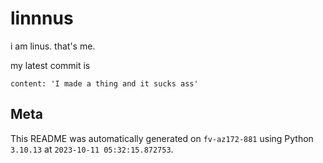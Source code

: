 # linnnus

i am linus. that's me.

my latest commit is

```
content: 'I made a thing and it sucks ass'
```

## Meta

This README was automatically generated on `fv-az172-881` using Python
`3.10.13` at `2023-10-11 05:32:15.872753`.

